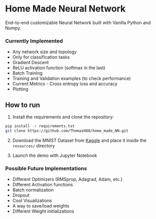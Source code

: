 # Home Made Neural Network
End-to-end customizable Neural Network built with Vanilla Python and Numpy.
### Currently Implemented
- Any network size and topology
- Only for classification tasks
- Gradient Descent
- ReLU activation function (softmax in the last)
- Batch Training
- Training and Validation examples (to check performance)
- Current Metrics - Cross entropy loss and accuracy
- Plotting
## How to run
1. Install the requirements and clone the repository:
```bash
pip install -r requirements.txt
git clone https://github.com/ThomasH88/home_made_NN.git
```
2. Download the MNIST Dataset from [Kaggle](https://www.kaggle.com/c/digit-recognizer/data) and place it inside the ```resources/``` directory

3. Launch the demo with Jupyter Notebook
### Possible Future Implementations
- Different Optimizers (RMSprop, Adagrad, Adam, etc.)
- Different Activation functions
- Batch normalization
- Dropout
- Cool Visualizations
- A way to save/load weights
- Different Weight initializations
